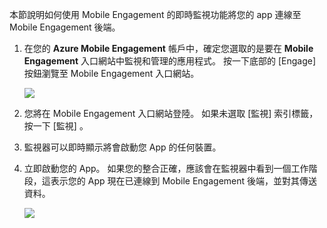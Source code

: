 本節說明如何使用 Mobile Engagement 的即時監視功能將您的 app 連線至 Mobile Engagement 後端。 

1. 在您的 **Azure Mobile Engagement** 帳戶中，確定您選取的是要在 **Mobile Engagement** 入口網站中監視和管理的應用程式。 按一下底部的 [Engage]  按鈕瀏覽至 Mobile Engagement 入口網站。 
   
     ![](./media/mobile-engagement-connect-app-with-monitor/engage-button.png)
2. 您將在 Mobile Engagement 入口網站登陸。 如果未選取 [監視] 索引標籤，按一下 [監視] 。
3. 監視器可以即時顯示將會啟動您 App 的任何裝置。
4. 立即啟動您的 App。 如果您的整合正確，應該會在監視器中看到一個工作階段，這表示您的 App 現在已連線到 Mobile Engagement 後端，並對其傳送資料。  
   
     ![](./media/mobile-engagement-connect-app-with-monitor/monitor.png)

